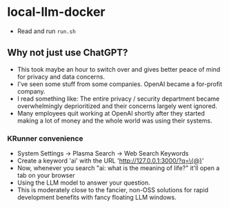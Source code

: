 # local-llm-docker

* Read and run `run.sh`

## Why not just use ChatGPT?
* This took maybe an hour to switch over and gives better peace of mind for privacy and data concerns.
* I've seen some stuff from some companies. OpenAI became a for-profit company.
* I read something like: The entire privacy / security department became overwhelmingly deprioritized and their concerns largely went ignored.
* Many employees quit working at OpenAI shortly after they started making a lot of money and the whole world was using their systems.

### KRunner convenience
* System Settings -> Plasma Search -> Web Search Keywords
* Create a keyword 'ai' with the URL 'http://127.0.0.1:3000/?q=\{@}'
* Now, whenever you search "ai: what is the meaning of life?" it'll open a tab on your browser
* Using the LLM model to answer your question.
* This is moderately close to the fancier, non-OSS solutions for rapid development benefits with fancy floating LLM windows.

